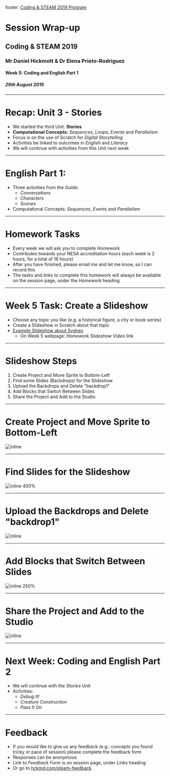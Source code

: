 footer: [Coding & STEAM 2019 Program](https://cs4s.github.io/steam-2019/)

# Session Wrap-up

## Coding & STEAM 2019

### Mr Daniel Hickmott & Dr Elena Prieto-Rodriguez

#### Week 5: Coding and English Part 1

##### 29th August 2019

---

# Recap: Unit 3 - Stories

- We started the third Unit: **Stories**
- **Computational Concepts:** *Sequences*, *Loops*, *Events* and *Parallelism*
- Focus is on the use of Scratch for *Digital Storytelling*
- Activities be linked to outcomes in *English* and *Literacy*
- We will continue with activities from this Unit next week

---

# English Part 1:

- Three activities from the Guide:
    - *Conversations*
    - *Characters*
    - *Scenes*
- Computational Concepts: *Sequences*, *Events* and *Parallelism*

---

# Homework Tasks

- Every week we will ask you to complete Homework
- Contributes towards your NESA accreditation hours (each week is 2 hours, for a total of 16 hours)
- After you have finished, please email me and let me know, so I can record this
- The tasks and links to complete this homework will always be available on the session page, under the *Homework* heading 	

---

# Week 5 Task: Create a Slideshow

- Choose any topic you like (e.g. a historical figure, a city or book series)
- Create a Slideshow in Scratch about that topic
- [Example Slideshow about Sydney](http://hckmd.com/show-homework)
	- On Week 5 webpage: *Homework Slideshow Video* link

---

# Slideshow Steps

1. Create Project and Move Sprite to Bottom-Left
2. Find some Slides (Backdrops) for the Slideshow
3. Upload the Backdrops and Delete "backdrop1"
4. Add Blocks that Switch Between Slides
5. Share the Project and Add to the Studio
 
---

# Create Project and Move Sprite to Bottom-Left

![inline](images/create_project.png)

---

# Find Slides for the Slideshow

![inline 400%](images/download_images.png)

---

# Upload the Backdrops and Delete "backdrop1"

![inline](images/upload_images.png)

---

# Add Blocks that Switch Between Slides

![inline 250%](images/switch_slides.png)

---

# Share the Project and Add to the Studio

![inline](images/add_studios.png)

---

# Next Week: Coding and English Part 2

- We will continue with the *Stories* Unit
- Activities:
	- *Debug It!*
	- *Creature Construction*
	- *Pass It On*

---

# Feedback

- If you would like to give us any feedback (e.g.: concepts you found tricky or pace of session) please complete the feedback form
- Responses can be anonymous
- Link to *Feedback Form* is on session page, under *Links* heading
- Or go to [hckmd.com/steam-feedback](http://hckmd.com/steam-feedback)
